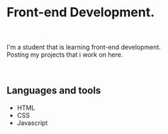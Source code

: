 # Front-end Development. 
<br> <br>
I'm a student that is learning front-end development.
<br>
Posting my projects that i work on here.

<br>

## Languages and tools
- HTML
- CSS
- Javascript
